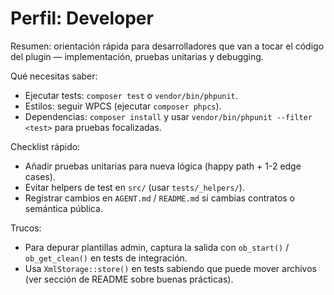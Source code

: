 # Perfil: Developer

Resumen: orientación rápida para desarrolladores que van a tocar el código del plugin — implementación, pruebas unitarias y debugging.

Qué necesitas saber:
- Ejecutar tests: `composer test` o `vendor/bin/phpunit`.
- Estilos: seguir WPCS (ejecutar `composer phpcs`).
- Dependencias: `composer install` y usar `vendor/bin/phpunit --filter <test>` para pruebas focalizadas.

Checklist rápido:
- Añadir pruebas unitarias para nueva lógica (happy path + 1-2 edge cases).
- Evitar helpers de test en `src/` (usar `tests/_helpers/`).
- Registrar cambios en `AGENT.md` / `README.md` si cambias contratos o semántica pública.

Trucos:
- Para depurar plantillas admin, captura la salida con `ob_start()` / `ob_get_clean()` en tests de integración.
- Usa `XmlStorage::store()` en tests sabiendo que puede mover archivos (ver sección de README sobre buenas prácticas).
